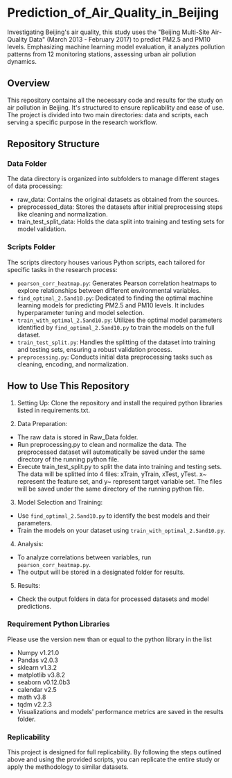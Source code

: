 # Prediction_of_Air_Quality_in_Beijing
Investigating Beijing's air quality, this study uses the "Beijing Multi-Site Air-Quality Data" (March 2013 - February 2017) to predict PM2.5 and PM10 levels. Emphasizing machine learning model evaluation, it analyzes pollution patterns from 12 monitoring stations, assessing urban air pollution dynamics.

## Overview
This repository contains all the necessary code and results for the study on air pollution in Beijing. It's structured to ensure replicability and ease of use. The project is divided into two main directories: data and scripts, each serving a specific purpose in the research workflow.

## Repository Structure
### Data Folder
The data directory is organized into subfolders to manage different stages of data processing:

- raw_data: Contains the original datasets as obtained from the sources.
- preprocessed_data: Stores the datasets after initial preprocessing steps like cleaning and normalization.
- train_test_split_data: Holds the data split into training and testing sets for model validation.

### Scripts Folder
The scripts directory houses various Python scripts, each tailored for specific tasks in the research process:

- `pearson_corr_heatmap.py`: Generates Pearson correlation heatmaps to explore relationships between different environmental variables.
- `find_optimal_2.5and10.py`: Dedicated to finding the optimal machine learning models for predicting PM2.5 and PM10 levels. It includes hyperparameter tuning and model selection.
- `train_with_optimal_2.5and10.py`: Utilizes the optimal model parameters identified by `find_optimal_2.5and10.py` to train the models on the full dataset.
- `train_test_split.py`: Handles the splitting of the dataset into training and testing sets, ensuring a robust validation process.
- `preprocessing.py`: Conducts initial data preprocessing tasks such as cleaning, encoding, and normalization.

## How to Use This Repository

1) Setting Up: Clone the repository and install the required python libraries listed in requirements.txt.

2) Data Preparation:

- The raw data is stored in Raw_Data folder.
- Run preprocessing.py to clean and normalize the data. The preprocessed dataset will automatically be saved under the same directory of the running python file.
- Execute train_test_split.py to split the data into training and testing sets. The data will be splitted into 4 files: xTrain, yTrain, xTest, yTest. x~ represent the feature set, and y~ represent target variable set. The files will be saved under the same directory of the running python file.

3) Model Selection and Training:

- Use `find_optimal_2.5and10.py` to identify the best models and their parameters.
- Train the models on your dataset using `train_with_optimal_2.5and10.py`.

4) Analysis:

- To analyze correlations between variables, run `pearson_corr_heatmap.py`.
- The output will be stored in a designated folder for results.
  
5) Results:

- Check the output folders in data for processed datasets and model predictions.

### Requirement Python Libraries
Please use the version new than or equal to the python library in the list
 - Numpy v1.21.0
 - Pandas v2.0.3
 - sklearn v1.3.2
 - matplotlib v3.8.2
 - seaborn v0.12.0b3
 - calendar v2.5
 - math v3.8
 - tqdm v2.2.3
- Visualizations and models' performance metrics are saved in the results folder.

### Replicability
This project is designed for full replicability. By following the steps outlined above and using the provided scripts, you can replicate the entire study or apply the methodology to similar datasets.
